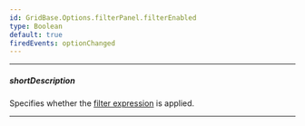 ```yaml
---
id: GridBase.Options.filterPanel.filterEnabled
type: Boolean
default: true
firedEvents: optionChanged
---
```

---
##### shortDescription
Specifies whether the [filter expression](/api-reference/10%20UI%20Components/GridBase/1%20Configuration/filterValue.md '{basewidgetpath}/Configuration/#filterValue') is applied.

---
